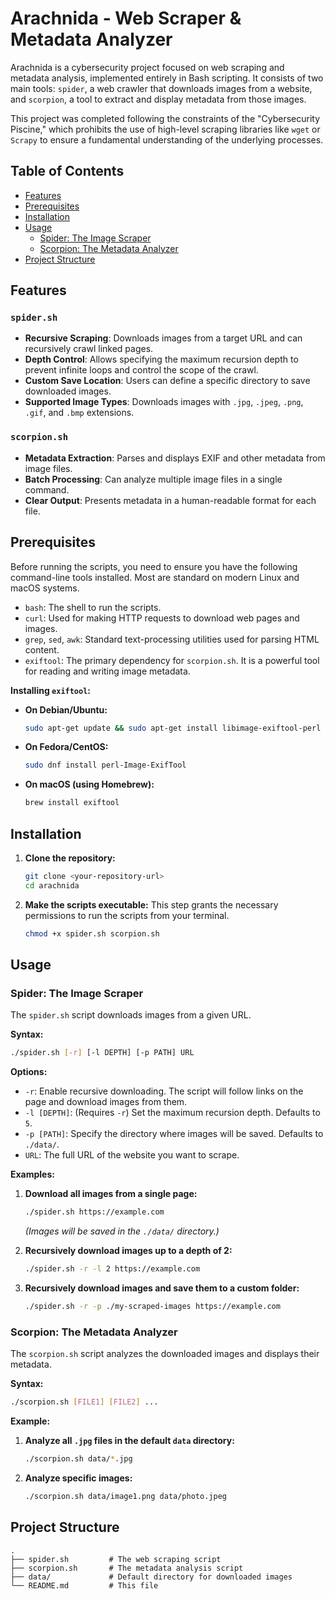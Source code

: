 # Arachnida - Web Scraper & Metadata Analyzer

Arachnida is a cybersecurity project focused on web scraping and metadata analysis, implemented entirely in Bash scripting. It consists of two main tools: `spider`, a web crawler that downloads images from a website, and `scorpion`, a tool to extract and display metadata from those images.

This project was completed following the constraints of the "Cybersecurity Piscine," which prohibits the use of high-level scraping libraries like `wget` or `Scrapy` to ensure a fundamental understanding of the underlying processes.

## Table of Contents

- [Features](#features)
- [Prerequisites](#prerequisites)
- [Installation](#installation)
- [Usage](#usage)
  - [Spider: The Image Scraper](#spider-the-image-scraper)
  - [Scorpion: The Metadata Analyzer](#scorpion-the-metadata-analyzer)
- [Project Structure](#project-structure)

## Features

### `spider.sh`
*   **Recursive Scraping**: Downloads images from a target URL and can recursively crawl linked pages.
*   **Depth Control**: Allows specifying the maximum recursion depth to prevent infinite loops and control the scope of the crawl.
*   **Custom Save Location**: Users can define a specific directory to save downloaded images.
*   **Supported Image Types**: Downloads images with `.jpg`, `.jpeg`, `.png`, `.gif`, and `.bmp` extensions.

### `scorpion.sh`
*   **Metadata Extraction**: Parses and displays EXIF and other metadata from image files.
*   **Batch Processing**: Can analyze multiple image files in a single command.
*   **Clear Output**: Presents metadata in a human-readable format for each file.

## Prerequisites

Before running the scripts, you need to ensure you have the following command-line tools installed. Most are standard on modern Linux and macOS systems.

*   `bash`: The shell to run the scripts.
*   `curl`: Used for making HTTP requests to download web pages and images.
*   `grep`, `sed`, `awk`: Standard text-processing utilities used for parsing HTML content.
*   `exiftool`: The primary dependency for `scorpion.sh`. It is a powerful tool for reading and writing image metadata.

**Installing `exiftool`:**

*   **On Debian/Ubuntu:**
    ```sh
    sudo apt-get update && sudo apt-get install libimage-exiftool-perl
    ```
*   **On Fedora/CentOS:**
    ```sh
    sudo dnf install perl-Image-ExifTool
    ```
*   **On macOS (using Homebrew):**
    ```sh
    brew install exiftool
    ```

## Installation

1.  **Clone the repository:**
    ```sh
    git clone <your-repository-url>
    cd arachnida
    ```

2.  **Make the scripts executable:**
    This step grants the necessary permissions to run the scripts from your terminal.
    ```sh
    chmod +x spider.sh scorpion.sh
    ```

## Usage

### Spider: The Image Scraper

The `spider.sh` script downloads images from a given URL.

**Syntax:**
```sh
./spider.sh [-r] [-l DEPTH] [-p PATH] URL
```

**Options:**
*   `-r`: Enable recursive downloading. The script will follow links on the page and download images from them.
*   `-l [DEPTH]`: (Requires `-r`) Set the maximum recursion depth. Defaults to `5`.
*   `-p [PATH]`: Specify the directory where images will be saved. Defaults to `./data/`.
*   `URL`: The full URL of the website you want to scrape.

**Examples:**

1.  **Download all images from a single page:**
    ```sh
    ./spider.sh https://example.com
    ```
    *(Images will be saved in the `./data/` directory.)*

2.  **Recursively download images up to a depth of 2:**
    ```sh
    ./spider.sh -r -l 2 https://example.com
    ```

3.  **Recursively download images and save them to a custom folder:**
    ```sh
    ./spider.sh -r -p ./my-scraped-images https://example.com
    ```

### Scorpion: The Metadata Analyzer

The `scorpion.sh` script analyzes the downloaded images and displays their metadata.

**Syntax:**
```sh
./scorpion.sh [FILE1] [FILE2] ...
```

**Example:**

1.  **Analyze all `.jpg` files in the default `data` directory:**
    ```sh
    ./scorpion.sh data/*.jpg
    ```

2.  **Analyze specific images:**
    ```sh
    ./scorpion.sh data/image1.png data/photo.jpeg
    ```

## Project Structure

```
.
├── spider.sh         # The web scraping script
├── scorpion.sh       # The metadata analysis script
├── data/             # Default directory for downloaded images
└── README.md         # This file
